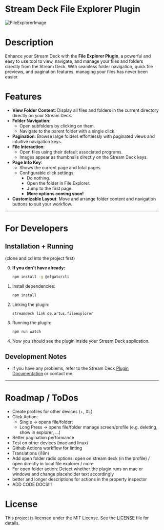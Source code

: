 # Stream Deck File Explorer Plugin

![FileExplorerImage](https://github.com/user-attachments/assets/0fad42d3-d98e-4e25-92fd-80b2978f6567)

# Description

Enhance your Stream Deck with the **File Explorer Plugin**, a powerful and easy to use tool to view, navigate, and manage your files and folders directly from the Stream Deck. With seamless folder navigation, quick file previews, and pagination features, managing your files has never been easier.

# Features

- **View Folder Content**: Display all files and folders in the current directory directly on your Stream Deck.
- **Folder Navigation**:
    - Open subfolders by clicking on them.
    - Navigate to the parent folder with a single click.
- **Pagination**: Browse large folders effortlessly with paginated views and intuitive navigation keys.
- **File Interaction**:
    - Open files using their default associated programs.
    - Images appear as thumbnails directly on the Stream Deck keys.
- **Page Info Key**:
    - Shows the current page and total pages.
    - Configurable click settings:
        - Do nothing.
        - Open the folder in File Explorer.
        - Jump to the first page.
        - **More options coming soon!**
- **Customizable Layout**: Move and arrange folder content and navigation buttons to suit your workflow.

---

# For Developers

## Installation + Running

(clone and cd into the project first)

0. **If you don't have already:**
    ```bash
    npm install -g @elgato/cli
    ```
1. Install dependencies:
    ```bash
    npm install
    ```
2. Linking the plugin:
    ```bash
    streamdeck link de.artus.fileexplorer
    ```
3. Running the plugin:
    ```bash
    npm run watch
    ```
4. Now you should see the plugin inside your Stream Deck application.

## Development Notes

- If you have any problems, refer to the Stream Deck [Plugin Documentation](https://docs.elgato.com/streamdeck/sdk/introduction/getting-started) or contact me.

---

# Roadmap / ToDos

- Create profiles for other devices (+, XL)
- Click Action:
    - Single -> opens file/folder;
    - Long Press -> opens file/folder manage screen/profile (e.g. deleting, show in explorer, ...)
- Better pagination performance
- Test on other devices (mac and linux)
- Github Actions workflow for linting
- Translations (i18n)
- Add open folder radio options: open on stream deck (in the profile) / open directly in local file explorer / more
- For open folder action: Detect whether the plugin runs on mac or windows and change placeholder text accordingly
- better and longer descriptions for actions in the property inspector
- ADD CODE DOCS!!!

# License

This project is licensed under the MIT License. See the [LICENSE](LICENSE) file for details.
